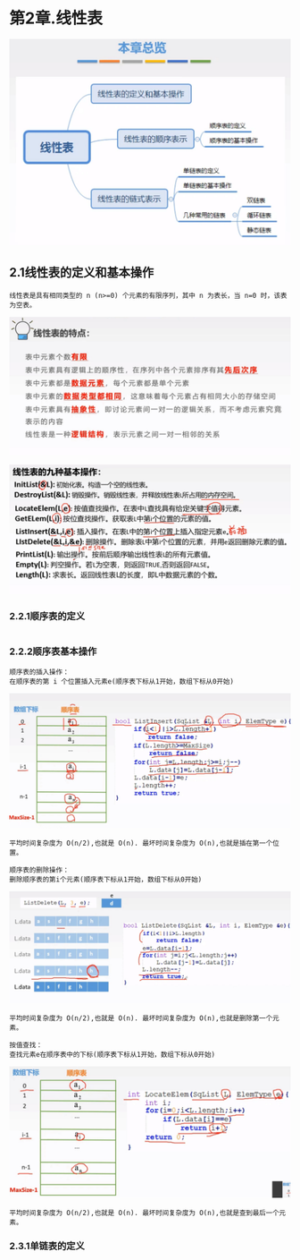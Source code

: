 # 第2章.线性表

![2.线性表总览](数据结构与算法2.0_pic/2.线性表总览.jpg)

## 2.1线性表的定义和基本操作

```
线性表是具有相同类型的 n (n>=0) 个元素的有限序列，其中 n 为表长，当 n=0 时，该表为空表。
```

![2.1线性表特点](数据结构与算法2.0_pic/2.1线性表特点.jpg)

![2.1线性表基本操作](数据结构与算法2.0_pic/2.1线性表基本操作.jpg)

### 2.2.1顺序表的定义

```

```

### 2.2.2顺序表基本操作

```
顺序表的插入操作：
在顺序表的第 i 个位置插入元素e(顺序表下标从1开始，数组下标从0开始)
```

![2.2.2顺序表插入](数据结构与算法2.0_pic/2.2.2顺序表插入.jpg)

```
平均时间复杂度为 O(n/2),也就是 O(n). 最坏时间复杂度为 O(n),也就是插在第一个位置。
```



```
顺序表的删除操作：
删除顺序表的第i个元素(顺序表下标从1开始，数组下标从0开始)
```

![2.2.2顺序表删除](数据结构与算法2.0_pic/2.2.2顺序表删除.jpg)

```
平均时间复杂度为 O(n/2),也就是 O(n). 最坏时间复杂度为 O(n),也就是删除第一个元素。
```



```
按值查找：
查找元素e在顺序表中的下标(顺序表下标从1开始，数组下标从0开始)
```

![2.2.2顺序表按值查找](数据结构与算法2.0_pic/2.2.2顺序表按值查找.jpg)

```
平均时间复杂度为 O(n/2),也就是 O(n). 最坏时间复杂度为 O(n),也就是查到最后一个元素。
```



### 2.3.1单链表的定义

```

```

